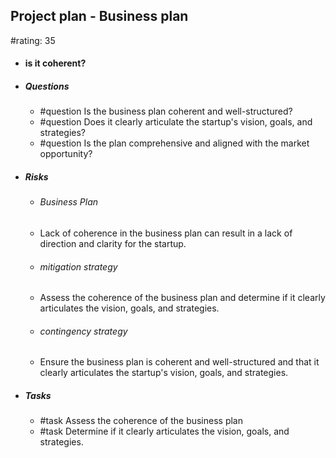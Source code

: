 ## Project plan - Business plan
#rating: 35
- #### is it coherent?
- ##### Questions
  - #question Is the business plan coherent and well-structured?
  - #question Does it clearly articulate the startup's vision, goals, and strategies?
  - #question Is the plan comprehensive and aligned with the market opportunity?
- ##### Risks

  - ###### Business Plan
  - Lack of coherence in the business plan can result in a lack of direction and clarity for the startup.
  - ###### mitigation strategy
  - Assess the coherence of the business plan and determine if it clearly articulates the vision, goals, and strategies.
  - ###### contingency strategy
  - Ensure the business plan is coherent and well-structured and that it clearly articulates the startup's vision, goals, and strategies.
- ##### Tasks
  - #task Assess the coherence of the business plan
  - #task  Determine if it clearly articulates the vision, goals, and strategies.


